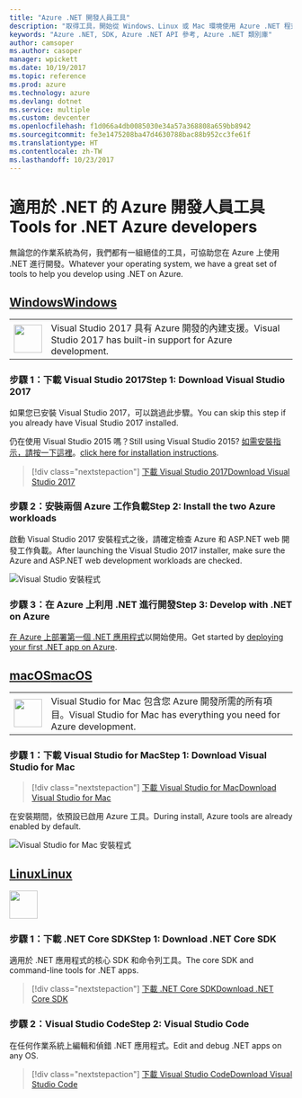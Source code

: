 ```yaml
---
title: "Azure .NET 開發人員工具"
description: "取得工具，開始從 Windows、Linux 或 Mac 環境使用 Azure .NET 程式庫。"
keywords: "Azure .NET, SDK, Azure .NET API 參考, Azure .NET 類別庫"
author: camsoper
ms.author: casoper
manager: wpickett
ms.date: 10/19/2017
ms.topic: reference
ms.prod: azure
ms.technology: azure
ms.devlang: dotnet
ms.service: multiple
ms.custom: devcenter
ms.openlocfilehash: f1d066a4db0085030e34a57a368808a659bb8942
ms.sourcegitcommit: fe3e1475208ba47d4630788bac88b952cc3fe61f
ms.translationtype: HT
ms.contentlocale: zh-TW
ms.lasthandoff: 10/23/2017
---
```

# <a name="tools-for-net-azure-developers"></a><span data-ttu-id="d297a-104">適用於 .NET 的 Azure 開發人員工具</span><span class="sxs-lookup"><span data-stu-id="d297a-104">Tools for .NET Azure developers</span></span>

<span data-ttu-id="d297a-105">無論您的作業系統為何，我們都有一組絕佳的工具，可協助您在 Azure 上使用 .NET 進行開發。</span><span class="sxs-lookup"><span data-stu-id="d297a-105">Whatever your operating system, we have a great set of tools to help you develop using .NET on Azure.</span></span>

## <a name="windowstabwindows"></a>[<span data-ttu-id="d297a-106">Windows</span><span class="sxs-lookup"><span data-stu-id="d297a-106">Windows</span></span>](#tab/windows)

<table>
  <tr>
    <td width="50">
        <img src="https://docs.microsoft.com/en-us/media/logos/logo_vs-ide.svg" width="50" height="50"></img>
    </td>
    <td>
<span data-ttu-id="d297a-107">Visual Studio 2017 具有 Azure 開發的內建支援。</span><span class="sxs-lookup"><span data-stu-id="d297a-107">Visual Studio 2017 has built-in support for Azure development.</span></span>
    </td>
  </tr>
</table>

### <a name="step-1-download-visual-studio-2017"></a><span data-ttu-id="d297a-108">步驟 1：下載 Visual Studio 2017</span><span class="sxs-lookup"><span data-stu-id="d297a-108">Step 1: Download Visual Studio 2017</span></span>

<span data-ttu-id="d297a-109">如果您已安裝 Visual Studio 2017，可以跳過此步驟。</span><span class="sxs-lookup"><span data-stu-id="d297a-109">You can skip this step if you already have Visual Studio 2017 installed.</span></span>

<span data-ttu-id="d297a-110">仍在使用 Visual Studio 2015 嗎？</span><span class="sxs-lookup"><span data-stu-id="d297a-110">Still using Visual Studio 2015?</span></span>  <span data-ttu-id="d297a-111">[如需安裝指示，請按一下這裡](dotnet-sdk-vs2015-install.md)。</span><span class="sxs-lookup"><span data-stu-id="d297a-111">[click here for installation instructions](dotnet-sdk-vs2015-install.md).</span></span>

> [!div class="nextstepaction"]
> [<span data-ttu-id="d297a-112">下載 Visual Studio 2017</span><span class="sxs-lookup"><span data-stu-id="d297a-112">Download Visual Studio 2017</span></span>](https://www.visualstudio.com/downloads/)


### <a name="step-2-install-the-two-azure-workloads"></a><span data-ttu-id="d297a-113">步驟 2：安裝兩個 Azure 工作負載</span><span class="sxs-lookup"><span data-stu-id="d297a-113">Step 2: Install the two Azure workloads</span></span>

<span data-ttu-id="d297a-114">啟動 Visual Studio 2017 安裝程式之後，請確定檢查 Azure 和 ASP.NET web 開發工作負載。</span><span class="sxs-lookup"><span data-stu-id="d297a-114">After launching the Visual Studio 2017 installer, make sure the Azure and ASP.NET web development workloads are checked.</span></span>

![Visual Studio 安裝程式](media/dotnet-tools/azure-workloads.png)

### <a name="step-3-develop-with-net-on-azure"></a><span data-ttu-id="d297a-116">步驟 3：在 Azure 上利用 .NET 進行開發</span><span class="sxs-lookup"><span data-stu-id="d297a-116">Step 3: Develop with .NET on Azure</span></span>

<span data-ttu-id="d297a-117">[在 Azure 上部署第一個 .NET 應用程式](https://docs.microsoft.com/azure/app-service-web/app-service-web-get-started-dotnet)以開始使用。</span><span class="sxs-lookup"><span data-stu-id="d297a-117">Get started by [deploying your first .NET app on Azure](https://docs.microsoft.com/azure/app-service-web/app-service-web-get-started-dotnet).</span></span>


## <a name="macostabmacos"></a>[<span data-ttu-id="d297a-118">macOS</span><span class="sxs-lookup"><span data-stu-id="d297a-118">macOS</span></span>](#tab/macos)
<table>
  <tr>
    <td width="50">
        <img src="https://docs.microsoft.com/en-us/media/logos/logo_vs-mac.svg" width="50" height="50"></img>
    </td>
    <td>
<span data-ttu-id="d297a-119">Visual Studio for Mac 包含您 Azure 開發所需的所有項目。</span><span class="sxs-lookup"><span data-stu-id="d297a-119">Visual Studio for Mac has everything you need for Azure development.</span></span>
    </td>
  </tr>
</table>


### <a name="step-1-download-visual-studio-for-mac"></a><span data-ttu-id="d297a-120">步驟 1：下載 Visual Studio for Mac</span><span class="sxs-lookup"><span data-stu-id="d297a-120">Step 1: Download Visual Studio for Mac</span></span>

> [!div class="nextstepaction"]
> [<span data-ttu-id="d297a-121">下載 Visual Studio for Mac</span><span class="sxs-lookup"><span data-stu-id="d297a-121">Download Visual Studio for Mac</span></span>](https://www.visualstudio.com/vs/visual-studio-mac/)

<span data-ttu-id="d297a-122">在安裝期間，依預設已啟用 Azure 工具。</span><span class="sxs-lookup"><span data-stu-id="d297a-122">During install, Azure tools are already enabled by default.</span></span>

![Visual Studio for Mac 安裝程式](media/dotnet-tools/azure-vsmac.png)

## <a name="linuxtablinux"></a>[<span data-ttu-id="d297a-124">Linux</span><span class="sxs-lookup"><span data-stu-id="d297a-124">Linux</span></span>](#tab/linux)

<img src="https://docs.microsoft.com/en-us/visualstudio/products/images/vs-code.svg" width="50" height="50"></img>

### <a name="step-1-download-net-core-sdk"></a><span data-ttu-id="d297a-125">步驟 1：下載 .NET Core SDK</span><span class="sxs-lookup"><span data-stu-id="d297a-125">Step 1: Download .NET Core SDK</span></span>

<span data-ttu-id="d297a-126">適用於 .NET 應用程式的核心 SDK 和命令列工具。</span><span class="sxs-lookup"><span data-stu-id="d297a-126">The core SDK and command-line tools for .NET apps.</span></span>

> [!div class="nextstepaction"]
> [<span data-ttu-id="d297a-127">下載 .NET Core SDK</span><span class="sxs-lookup"><span data-stu-id="d297a-127">Download .NET Core SDK</span></span>](https://www.microsoft.com/net/core)

### <a name="step-2-visual-studio-code"></a><span data-ttu-id="d297a-128">步驟 2：Visual Studio Code</span><span class="sxs-lookup"><span data-stu-id="d297a-128">Step 2: Visual Studio Code</span></span>

<span data-ttu-id="d297a-129">在任何作業系統上編輯和偵錯 .NET 應用程式。</span><span class="sxs-lookup"><span data-stu-id="d297a-129">Edit and debug .NET apps on any OS.</span></span>

> [!div class="nextstepaction"]
> [<span data-ttu-id="d297a-130">下載 Visual Studio Code</span><span class="sxs-lookup"><span data-stu-id="d297a-130">Download Visual Studio Code</span></span>](https://code.visualstudio.com)